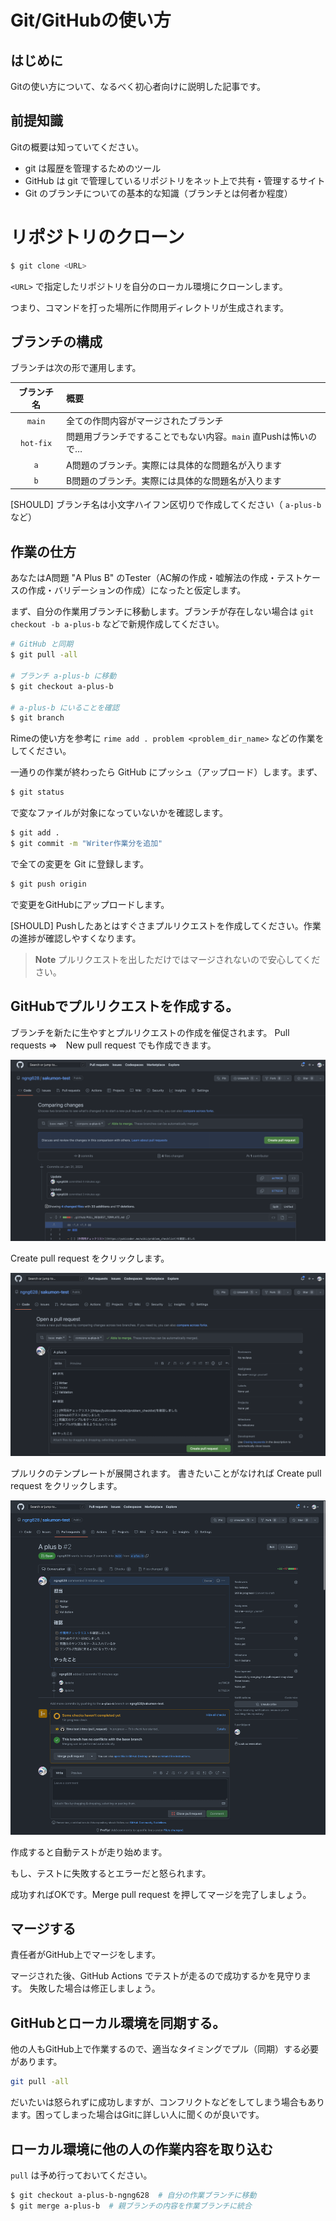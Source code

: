 # Git/GitHubの使い方

## はじめに

Gitの使い方について、なるべく初心者向けに説明した記事です。


## 前提知識

Gitの概要は知っていてください。

 - git は履歴を管理するためのツール
 - GitHub は git で管理しているリポジトリをネット上で共有・管理するサイト
 - Git のブランチについての基本的な知識（ブランチとは何者か程度）


# リポジトリのクローン

```sh
$ git clone <URL>
```

`<URL>` で指定したリポジトリを自分のローカル環境にクローンします。

つまり、コマンドを打った場所に作問用ディレクトリが生成されます。

## ブランチの構成

ブランチは次の形で運用します。

|ブランチ名|概要|
|:--:|:--|
|`main`|全ての作問内容がマージされたブランチ|
|`hot-fix`|問題用ブランチですることでもない内容。`main` 直Pushは怖いので…|
|`a`|A問題のブランチ。実際には具体的な問題名が入ります|
|`b`|B問題のブランチ。実際には具体的な問題名が入ります|

[SHOULD] ブランチ名は小文字ハイフン区切りで作成してください（ `a-plus-b` など）

## 作業の仕方

あなたはA問題 "A Plus B" のTester（AC解の作成・嘘解法の作成・テストケースの作成・バリデーションの作成）になったと仮定します。

まず、自分の作業用ブランチに移動します。ブランチが存在しない場合は `git checkout -b a-plus-b` などで新規作成してください。

```sh
# GitHub と同期
$ git pull -all

# ブランチ a-plus-b に移動
$ git checkout a-plus-b

# a-plus-b にいることを確認
$ git branch
```

Rimeの使い方を参考に `rime add . problem <problem_dir_name>` などの作業をしてください。

一通りの作業が終わったら GitHub にプッシュ（アップロード）します。まず、

```sh
$ git status
```

で変なファイルが対象になっていないかを確認します。

```sh
$ git add .
$ git commit -m "Writer作業分を追加"
```

で全ての変更を Git に登録します。

```sh
$ git push origin 
```

で変更をGitHubにアップロードします。

[SHOULD] Pushしたあとはすぐさまプルリクエストを作成してください。作業の進捗が確認しやすくなります。

> **Note**
> プルリクエストを出しただけではマージされないので安心してください。

## GitHubでプルリクエストを作成する。

ブランチを新たに生やすとプルリクエストの作成を催促されます。
Pull requests =>　New pull request でも作成できます。

![プルリク解説1](./screenshot/pullreq1.png)

Create pull request をクリックします。

![プルリク解説2](./screenshot/pullreq2.png)

プルリクのテンプレートが展開されます。
書きたいことがなければ Create pull request をクリックします。

![プルリク解説3](./screenshot/pullreq3.png)

作成すると自動テストが走り始めます。

もし、テストに失敗するとエラーだと怒られます。

成功すればOKです。Merge pull request を押してマージを完了しましょう。

## マージする

責任者がGitHub上でマージをします。

マージされた後、GitHub Actions でテストが走るので成功するかを見守ります。
失敗した場合は修正しましょう。

## GitHubとローカル環境を同期する。

他の人もGitHub上で作業するので、適当なタイミングでプル（同期）する必要があります。

```sh
git pull -all
```

だいたいは怒られずに成功しますが、コンフリクトなどをしてしまう場合もあります。困ってしまった場合はGitに詳しい人に聞くのが良いです。

## ローカル環境に他の人の作業内容を取り込む

`pull` は予め行っておいてください。

```sh
$ git checkout a-plus-b-ngng628  # 自分の作業ブランチに移動
$ git merge a-plus-b  # 親ブランチの内容を作業ブランチに統合
```
